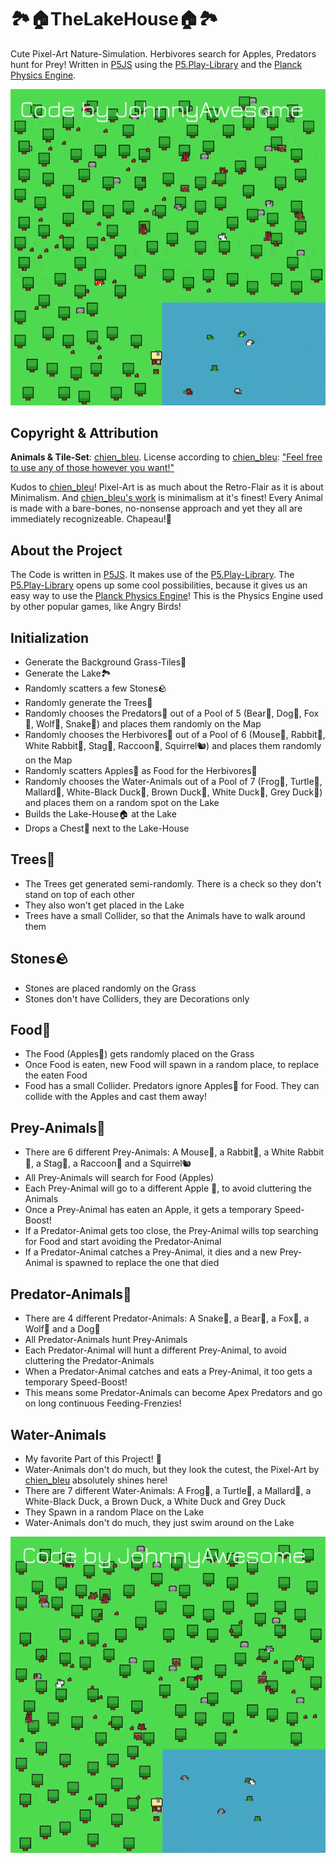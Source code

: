 # 🏞️🏠TheLakeHouse🏠🏞️
Cute Pixel-Art Nature-Simulation. Herbivores search for Apples, Predators hunt for Prey! Written in [P5JS](https://p5js.org/) using the [P5.Play-Library](https://p5play.org/) and the [Planck Physics Engine](https://piqnt.com/planck.js/).


![TheLakeHouse](https://raw.githubusercontent.com/johnnyawesome/TheLakeHouse/main/TheLakeHouse/DemoImages/TheLakeHouse.gif)

## Copyright & Attribution

**Animals & Tile-Set**: [chien_bleu](https://chien-bleu.itch.io/). License according to [chien_bleu](https://chien-bleu.itch.io/): ["Feel free to use any of those however you want!"](https://chien-bleu.itch.io/forest-animals)

Kudos to [chien_bleu](https://chien-bleu.itch.io/)! Pixel-Art is as much about the Retro-Flair as it is about Minimalism. And [chien_bleu's work](https://chien-bleu.itch.io/forest-animals) is minimalism at it's finest! Every Animal is made with a bare-bones, no-nonsense approach and yet they all are immediately recognizeable. Chapeau!🎩

## About the Project

The Code is written in [P5JS](https://p5js.org/). It makes use of the [P5.Play-Library](https://p5play.org/).
The [P5.Play-Library](https://p5play.org/) opens up some cool possibilities, because it gives us an easy way to use the [Planck Physics Engine](https://piqnt.com/planck.js/)! This is the Physics Engine used by other popular games, like Angry Birds!

## Initialization

- Generate the Background Grass-Tiles🌱
- Generate the Lake🏞️
- Randomly scatters a few Stones🪨
- Randomly generate the Trees🌳
- Randomly chooses the Predators🐺 out of a Pool of 5 (Bear🐻, Dog🐶, Fox🦊, Wolf🐺, Snake🐍) and places them randomly on the Map
- Randomly chooses the Herbivores🐰 out of a Pool of 6 (Mouse🐁, Rabbit🐰, White Rabbit🐰, Stag🦌, Raccoon🦝, Squirrel🐿️) and places them randomly on the Map
- Randomly scatters Apples🍎 as Food for the Herbivores🐰
- Randomly chooses the Water-Animals out of a Pool of 7 (Frog🐸, Turtle🐢, Mallard🦆, White-Black Duck🦆, Brown Duck🦆, White Duck🦆, Grey Duck🦆) and places them on a random spot on the Lake
- Builds the Lake-House🏠 at the Lake
- Drops a Chest🎁 next to the Lake-House

## Trees🌳

- The Trees get generated semi-randomly. There is a check so they don't stand on top of each other
- They also won't get placed in the Lake
- Trees have a small Collider, so that the Animals have to walk around them

## Stones🪨

- Stones are placed randomly on the Grass
- Stones don't have Colliders, they are Decorations only

## Food🍎

- The Food (Apples🍎) gets randomly placed on the Grass
- Once Food is eaten, new Food will spawn in a random place, to replace the eaten Food
- Food has a small Collider. Predators ignore Apples🍎 for Food. They can collide with the Apples and cast them away!

## Prey-Animals🐰

- There are 6 different Prey-Animals: A Mouse🐁, a Rabbit🐰, a White Rabbit🐰, a Stag🦌, a Raccoon🦝 and a Squirrel🐿️
- All Prey-Animals will search for Food (Apples)
- Each Prey-Animal will go to a different Apple 🍎, to avoid cluttering the Animals
- Once a Prey-Animal has eaten an Apple, it gets a temporary Speed-Boost!
- If a Predator-Animal gets too close, the Prey-Animal wills top searching for Food and start avoiding the Predator-Animal
- If a Predator-Animal catches a Prey-Animal, it dies and a new Prey-Animal is spawned to replace the one that died

## Predator-Animals🐺

- There are 4 different Predator-Animals: A Snake🐍, a Bear🐻, a Fox🦊, a Wolf🐺 and a Dog🐶
- All Predator-Animals hunt Prey-Animals
- Each Predator-Animal will hunt a different Prey-Animal, to avoid cluttering the Predator-Animals
- When a Predator-Animal catches and eats a Prey-Animal, it too gets a temporary Speed-Boost!
- This means some Predator-Animals can become Apex Predators and go on long continuous Feeding-Frenzies!

## Water-Animals

- My favorite Part of this Project! 💙
- Water-Animals don't do much, but they look the cutest, the Pixel-Art by [chien_bleu](https://chien-bleu.itch.io/) absolutely shines here!
- There are 7 different Water-Animals: A Frog🐸, a Turtle🐢, a Mallard🦆, a White-Black Duck, a Brown Duck, a White Duck and  Grey Duck
- They Spawn in a random Place on the Lake
- Water-Animals don't do much, they just swim around on the Lake

![TheLakeHouse](https://raw.githubusercontent.com/johnnyawesome/TheLakeHouse/main/TheLakeHouse/DemoImages/TheLakeHouse2.gif)
